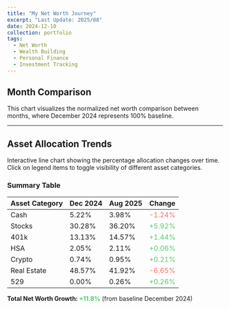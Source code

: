```yaml
---
title: "My Net Worth Journey"
excerpt: "Last Update: 2025/08"
date: 2024-12-10
collection: portfolio
tags:
  - Net Worth
  - Wealth Building
  - Personal Finance
  - Investment Tracking
---
```


## Month Comparison

This chart visualizes the normalized net worth comparison between months, where December 2024 represents 100% baseline.

<div style="width: 100%; max-width: 800px; margin: auto;">
    <canvas id="barChart" style="width: 100%; height: 400px;"></canvas>
</div>

<script src="https://cdn.jsdelivr.net/npm/chart.js"></script>
<script>
    // Utility functions
    const sum = arr => arr.reduce((a, b) => a + b, 0);
    
    // Raw data
    const dec2024Data = [91.5, 530.7, 230, 36, 12.9, 851, 0];
    const aug2025Data = [78, 709.2, 285.5, 41.4, 18.6, 821.0, 5];
    
    const totalDec = sum(dec2024Data);
    const totalAug = sum(aug2025Data);
    const normalizedAug = (totalAug / totalDec) * 100;
    
    // Bar Chart
    const barCtx = document.getElementById('barChart').getContext('2d');
    new Chart(barCtx, {
        type: 'bar',
        data: {
            labels: ['December 2024', 'August 2025'],
            datasets: [{
                label: 'Net Worth Index (Dec 2024 = 100%)',
                data: [100, normalizedAug.toFixed(1)],
                backgroundColor: ['#4CAF50', '#2196F3'],
                borderColor: ['#388E3C', '#1565C0'],
                borderWidth: 1,
            }]
        },
        options: {
            responsive: true,
            maintainAspectRatio: false,
            scales: {
                y: {
                    beginAtZero: true,
                    title: {
                        display: true,
                        text: 'Index (Dec 2024 = 100%)'
                    }
                }
            },
            plugins: {
                tooltip: {
                    callbacks: {
                        label: function(context) {
                            return `${context.dataset.label}: ${context.parsed.y}%`;
                        }
                    }
                }
            }
        }
    });
</script>

---

## Asset Allocation Trends

Interactive line chart showing the percentage allocation changes over time. Click on legend items to toggle visibility of different asset categories.

<div style="width: 100%; max-width: 800px; margin: auto;">
    <canvas id="lineChart" style="width: 100%; height: 400px;"></canvas>
</div>

<script>
    // Calculate percentages for each month
    const categories = ['Cash', 'Stocks', '401k', 'HSA', 'Crypto', 'Real Estate', '529'];
    
    const calcPercentages = (data) => {
        const total = sum(data);
        return data.map(val => ((val / total) * 100).toFixed(2));
    };
    
    const dec2024Pct = calcPercentages(dec2024Data);
    const aug2025Pct = calcPercentages(aug2025Data);
    
    // Line Chart
    const lineCtx = document.getElementById('lineChart').getContext('2d');
    const lineChart = new Chart(lineCtx, {
        type: 'line',
        data: {
            labels: ['December 2024', 'August 2025'],
            datasets: categories.map((category, index) => ({
                label: category,
                data: [dec2024Pct[index], aug2025Pct[index]],
                borderColor: ['#FFC107', '#2196F3', '#8BC34A', '#FF5722', '#9C27B0', '#3F51B5', '#FF9800'][index],
                backgroundColor: ['#FFC107', '#2196F3', '#8BC34A', '#FF5722', '#9C27B0', '#3F51B5', '#FF9800'][index] + '20',
                borderWidth: 3,
                pointRadius: 6,
                pointHoverRadius: 8,
                tension: 0.1
            }))
        },
        options: {
            responsive: true,
            maintainAspectRatio: false,
            interaction: {
                intersect: false,
                mode: 'index'
            },
            scales: {
                y: {
                    beginAtZero: true,
                    max: 60,
                    title: {
                        display: true,
                        text: 'Percentage (%)'
                    },
                    grid: {
                        color: 'rgba(255, 255, 255, 0.1)'
                    }
                },
                x: {
                    grid: {
                        color: 'rgba(255, 255, 255, 0.1)'
                    }
                }
            },
            plugins: {
                legend: {
                    position: 'bottom',
                    labels: {
                        usePointStyle: true,
                        padding: 15,
                        font: {
                            size: 12
                        }
                    }
                },
                tooltip: {
                    callbacks: {
                        label: function(context) {
                            return `${context.dataset.label}: ${context.parsed.y}%`;
                        }
                    }
                }
            }
        }
    });
</script>

### Summary Table

| Asset Category | Dec 2024 | Aug 2025 | Change |
|---|---|---|---|
| Cash | 5.22% | 3.98% | <span style="color: #ff6b6b;">-1.24%</span> |
| Stocks | 30.28% | 36.20% | <span style="color: #51cf66;">+5.92%</span> |
| 401k | 13.13% | 14.57% | <span style="color: #51cf66;">+1.44%</span> |
| HSA | 2.05% | 2.11% | <span style="color: #51cf66;">+0.06%</span> |
| Crypto | 0.74% | 0.95% | <span style="color: #51cf66;">+0.21%</span> |
| Real Estate | 48.57% | 41.92% | <span style="color: #ff6b6b;">-6.65%</span> |
| 529 | 0.00% | 0.26% | <span style="color: #51cf66;">+0.26%</span> |

**Total Net Worth Growth: <span style="color: #51cf66;">+11.8%</span>** (from baseline December 2024)